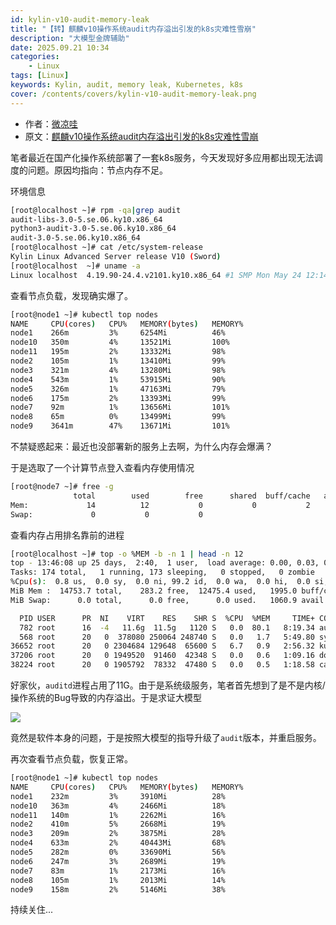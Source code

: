 ```yaml
---
id: kylin-v10-audit-memory-leak
title: "【转】麒麟v10操作系统audit内存溢出引发的k8s灾难性雪崩"
description: "大模型金牌辅助"
date: 2025.09.21 10:34
categories:
    - Linux
tags: [Linux]
keywords: Kylin, audit, memory leak, Kubernetes, k8s
cover: /contents/covers/kylin-v10-audit-memory-leak.png
---
```


- 作者：[微凉哇](https://www.jianshu.com/u/d682f8cbe064)
- 原文：[麒麟v10操作系统audit内存溢出引发的k8s灾难性雪崩](https://www.jianshu.com/p/486f443d05d6)

笔者最近在国产化操作系统部署了一套k8s服务，今天发现好多应用都出现无法调度的问题。原因均指向：节点内存不足。

环境信息

```bash
[root@localhost ~]# rpm -qa|grep audit
audit-libs-3.0-5.se.06.ky10.x86_64
python3-audit-3.0-5.se.06.ky10.x86_64
audit-3.0-5.se.06.ky10.x86_64
[root@localhost ~]# cat /etc/system-release
Kylin Linux Advanced Server release V10 (Sword)
[root@localhost  ~]# uname -a
Linux localhost  4.19.90-24.4.v2101.ky10.x86_64 #1 SMP Mon May 24 12:14:55 CST 2021 x86_64 x86_64 x86_64 GNU/Linux
```

查看节点负载，发现确实爆了。

```bash
[root@node1 ~]# kubectl top nodes
NAME     CPU(cores)   CPU%   MEMORY(bytes)   MEMORY%
node1    266m         3%     6254Mi          46%
node10   350m         4%     13521Mi         100%
node11   195m         2%     13332Mi         98%
node2    105m         1%     13410Mi         99%
node3    321m         4%     13280Mi         98%
node4    543m         1%     53915Mi         90%
node5    326m         1%     47163Mi         79%
node6    175m         2%     13393Mi         99%
node7    92m          1%     13656Mi         101%
node8    65m          0%     13499Mi         99%
node9    3641m        47%    13671Mi         101%
```

不禁疑惑起来：最近也没部署新的服务上去啊，为什么内存会爆满？

于是选取了一个计算节点登入查看内存使用情况

```bash
[root@node7 ~]# free -g
              total        used        free      shared  buff/cache   available
Mem:             14          12           0           0           2           1
Swap:             0           0           0
```

查看内存占用排名靠前的进程

```bash
[root@localhost ~]# top -o %MEM -b -n 1 | head -n 12
top - 13:46:08 up 25 days,  2:40,  1 user,  load average: 0.00, 0.03, 0.06
Tasks: 174 total,   1 running, 173 sleeping,   0 stopped,   0 zombie
%Cpu(s):  0.8 us,  0.0 sy,  0.0 ni, 99.2 id,  0.0 wa,  0.0 hi,  0.0 si,  0.0 st
MiB Mem :  14753.7 total,    283.2 free,  12475.4 used,   1995.0 buff/cache
MiB Swap:      0.0 total,      0.0 free,      0.0 used.   1060.9 avail Mem

  PID USER      PR  NI    VIRT    RES    SHR S  %CPU  %MEM     TIME+ COMMAND
  782 root      16  -4   11.6g  11.5g   1120 S   0.0  80.1   8:19.34 auditd
  568 root      20   0  378080 250064 248740 S   0.0   1.7   5:49.80 systemd-journal
36652 root      20   0 2304684 129648  65600 S   6.7   0.9   2:56.32 kubelet
37206 root      20   0 1949520  91460  42348 S   0.0   0.6   1:09.16 dockerd
38224 root      20   0 1905792  78332  47480 S   0.0   0.5   1:18.58 calico-node
```

好家伙，`auditd`进程占用了11G。由于是系统级服务，笔者首先想到了是不是内核/操作系统的Bug导致的内存溢出。于是求证大模型

![](https://alphahinex.github.io/contents/covers/kylin-v10-audit-memory-leak.png)

竟然是软件本身的问题，于是按照大模型的指导升级了`audit`版本，并重启服务。

再次查看节点负载，恢复正常。

```bash
[root@node1 ~]# kubectl top nodes
NAME     CPU(cores)   CPU%   MEMORY(bytes)   MEMORY%
node1    232m         3%     3910Mi          28%
node10   363m         4%     2466Mi          18%
node11   140m         1%     2262Mi          16%
node2    410m         5%     2668Mi          19%
node3    209m         2%     3875Mi          28%
node4    633m         2%     40443Mi         68%
node5    282m         0%     33690Mi         56%
node6    247m         3%     2689Mi          19%
node7    83m          1%     2173Mi          16%
node8    105m         1%     2013Mi          14%
node9    158m         2%     5146Mi          38%
```

持续关住...